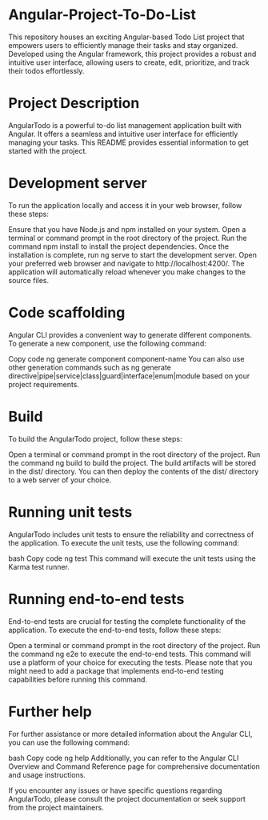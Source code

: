 # Angular-Project-To-Do-List
 This repository houses an exciting Angular-based Todo List project that empowers users to efficiently manage their tasks and stay organized. Developed using the Angular framework, this project provides a robust and intuitive user interface, allowing users to create, edit, prioritize, and track their todos effortlessly.

# Project Description
AngularTodo is a powerful to-do list management application built with Angular. It offers a seamless and intuitive user interface for efficiently managing your tasks. This README provides essential information to get started with the project.

# Development server
To run the application locally and access it in your web browser, follow these steps:

Ensure that you have Node.js and npm installed on your system.
Open a terminal or command prompt in the root directory of the project.
Run the command npm install to install the project dependencies.
Once the installation is complete, run ng serve to start the development server.
Open your preferred web browser and navigate to http://localhost:4200/.
The application will automatically reload whenever you make changes to the source files.

# Code scaffolding
Angular CLI provides a convenient way to generate different components. To generate a new component, use the following command:

Copy code
ng generate component component-name
You can also use other generation commands such as ng generate directive|pipe|service|class|guard|interface|enum|module based on your project requirements.

# Build
To build the AngularTodo project, follow these steps:

Open a terminal or command prompt in the root directory of the project.
Run the command ng build to build the project.
The build artifacts will be stored in the dist/ directory.
You can then deploy the contents of the dist/ directory to a web server of your choice.

# Running unit tests
AngularTodo includes unit tests to ensure the reliability and correctness of the application. To execute the unit tests, use the following command:

bash
Copy code
ng test
This command will execute the unit tests using the Karma test runner.

# Running end-to-end tests
End-to-end tests are crucial for testing the complete functionality of the application. To execute the end-to-end tests, follow these steps:

Open a terminal or command prompt in the root directory of the project.
Run the command ng e2e to execute the end-to-end tests.
This command will use a platform of your choice for executing the tests.
Please note that you might need to add a package that implements end-to-end testing capabilities before running this command.

# Further help
For further assistance or more detailed information about the Angular CLI, you can use the following command:

bash
Copy code
ng help
Additionally, you can refer to the Angular CLI Overview and Command Reference page for comprehensive documentation and usage instructions.

If you encounter any issues or have specific questions regarding AngularTodo, please consult the project documentation or seek support from the project maintainers.